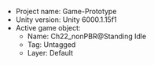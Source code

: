 <!-- UNITY CODE ASSIST INSTRUCTIONS START -->
- Project name: Game-Prototype
- Unity version: Unity 6000.1.15f1
- Active game object:
  - Name: Ch22_nonPBR@Standing Idle
  - Tag: Untagged
  - Layer: Default
<!-- UNITY CODE ASSIST INSTRUCTIONS END -->